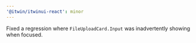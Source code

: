 ```yaml
---
'@itwin/itwinui-react': minor
---
```


Fixed a regression where `FileUploadCard.Input` was inadvertently showing when focused.
